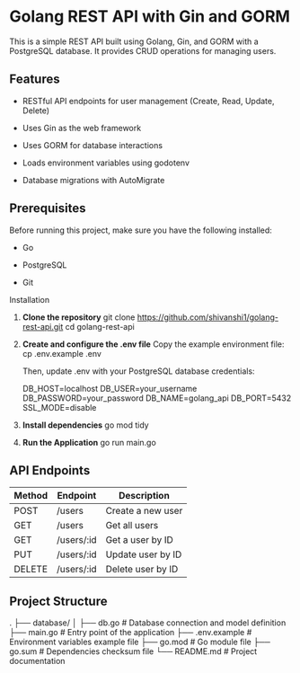 # Golang REST API with Gin and GORM

This is a simple REST API built using Golang, Gin, and GORM with a PostgreSQL database. It provides CRUD operations for managing users.

## Features

- RESTful API endpoints for user management (Create, Read, Update, Delete)

- Uses Gin as the web framework

- Uses GORM for database interactions

- Loads environment variables using godotenv

- Database migrations with AutoMigrate

## Prerequisites

Before running this project, make sure you have the following installed:

- Go

- PostgreSQL

- Git

Installation

1. **Clone the repository**
   git clone https://github.com/shivanshi1/golang-rest-api.git
   cd golang-rest-api

4. **Create and configure the .env file**
   Copy the example environment file:
   cp .env.example .env

   Then, update .env with your PostgreSQL database credentials:

   DB_HOST=localhost
   DB_USER=your_username
   DB_PASSWORD=your_password
   DB_NAME=golang_api
   DB_PORT=5432
   SSL_MODE=disable

3. **Install dependencies**
   go mod tidy

5. **Run the Application**
   go run main.go

## API Endpoints

| Method | Endpoint     | Description        |
| ------ | ------------ | ------------------ |
| POST   | /users       | Create a new user  |
| GET    | /users       | Get all users      |
| GET    | /users/:id   | Get a user by ID   |
| PUT    | /users/:id   | Update user by ID  |
| DELETE | /users/:id   | Delete user by ID  |

## Project Structure
.
├── database/
│   ├── db.go         # Database connection and model definition
├── main.go           # Entry point of the application
├── .env.example      # Environment variables example file
├── go.mod            # Go module file
├── go.sum            # Dependencies checksum file
└── README.md         # Project documentation

